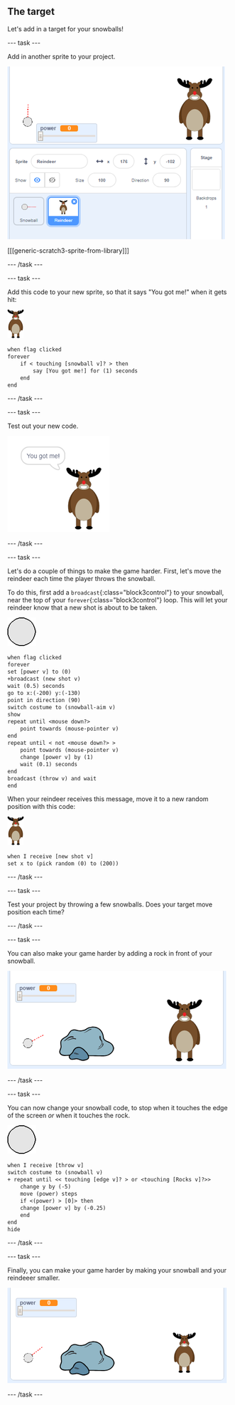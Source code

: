 ## The target

Let's add in a target for your snowballs!

--- task ---

Add in another sprite to your project.

![a target sprite on the stage](images/snow-deer.png)

[[[generic-scratch3-sprite-from-library]]]

--- /task ---

--- task ---

Add this code to your new sprite, so that it says "You got me!" when it gets hit:

![target sprite](images/target-sprite.png)

```blocks3
when flag clicked
forever
	if < touching [snowball v]? > then
		say [You got me!] for (1) seconds
	end
end
```

--- /task ---

--- task ---

Test out your new code.

![target sprite saying you got me!](images/snow-hit.png)

--- /task ---

--- task ---

Let's do a couple of things to make the game harder. First, let's move the reindeer each time the player throws the snowball.

To do this, first add a `broadcast`{:class="block3control"} to your snowball, near the top of your `forever`{:class="block3control"} loop. This will let your reindeer know that a new shot is about to be taken.

![snowball sprite](images/snowball-sprite.png)

```blocks3
when flag clicked
forever
set [power v] to (0)
+broadcast (new shot v)
wait (0.5) seconds
go to x:(-200) y:(-130)
point in direction (90)
switch costume to (snowball-aim v)
show
repeat until <mouse down?>
	point towards (mouse-pointer v)
end
repeat until < not <mouse down?> >
	point towards (mouse-pointer v)
	change [power v] by (1)
	wait (0.1) seconds
end
broadcast (throw v) and wait
end
```

When your reindeer receives this message, move it to a new random position with this code:

![target sprite](images/target-sprite.png)

```blocks3
when I receive [new shot v]
set x to (pick random (0) to (200))
```

--- /task ---

--- task ---

Test your project by throwing a few snowballs. Does your target move position each time?

--- /task ---

--- task ---

You can also make your game harder by adding a rock in front of your snowball.

![rock sprite on the stage](images/snow-rock.png)

--- /task ---

--- task ---

You can now change your snowball code, to stop when it touches the edge of the screen _or_ when it touches the rock. 

![snowball sprite](images/snowball-sprite.png)

```blocks3
when I receive [throw v]
switch costume to (snowball v)
+ repeat until << touching [edge v]? > or <touching [Rocks v]?>>
	change y by (-5)
	move (power) steps
	if <(power) > [0]> then
	change [power v] by (-0.25)
	end
end
hide
```

--- /task ---

--- task ---

Finally, you can make your game harder by making your snowball and your reindeeer smaller.

![small snowball and target sprite](images/snow-small.png)

--- /task ---

